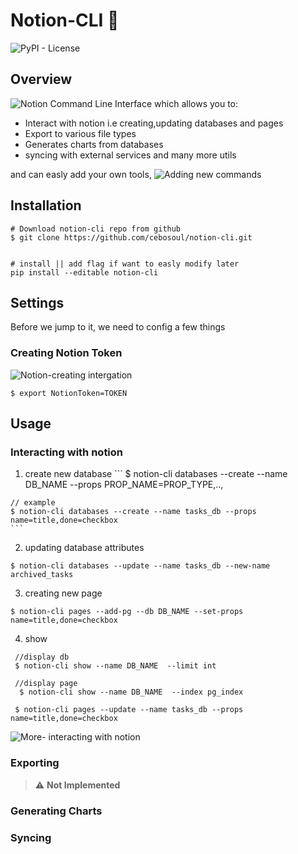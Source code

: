 # Notion-CLI 🚀
 
 ![PyPI - License](https://img.shields.io/pypi/l/milvus-cli)

 ## Overview

 ![Notion](https://notion.so) Command Line Interface which allows you to:

 - Interact with notion i.e creating,updating  databases and pages
-  Export to various file types
- Generates charts from databases
- syncing with external services and many more utils

and can easly add your own tools, ![Adding new commands](https://)

## Installation
```
# Download notion-cli repo from github
$ git clone https://github.com/cebosoul/notion-cli.git


# install || add flag if want to easly modify later
pip install --editable notion-cli
```

## Settings
Before we jump to it, we need to config a few things

### Creating Notion Token
![Notion-creating intergation](https://www.notion.so/help/create-integrations-with-the-notion-api)

```
$ export NotionToken=TOKEN
```

## Usage
  ### Interacting with notion
  1.  create new database
    ```
     $ notion-cli databases --create --name DB_NAME --props PROP_NAME=PROP_TYPE,..,
    
    // example
    $ notion-cli databases --create --name tasks_db --props name=title,done=checkbox
    ```
  2.  updating database attributes
  ```
 $ notion-cli databases --update --name tasks_db --new-name archived_tasks
  ```

  3.  creating new page
  ```
 $ notion-cli pages --add-pg --db DB_NAME --set-props name=title,done=checkbox
  ```
  4.  show
  ```
   //display db
   $ notion-cli show --name DB_NAME  --limit int

   //display page
    $ notion-cli show --name DB_NAME  --index pg_index

   $ notion-cli pages --update --name tasks_db --props name=title,done=checkbox
```
  ![More- interacting with notion](https://)

  ### Exporting
  > :warning: **Not Implemented**

  ### Generating Charts

  ### Syncing

